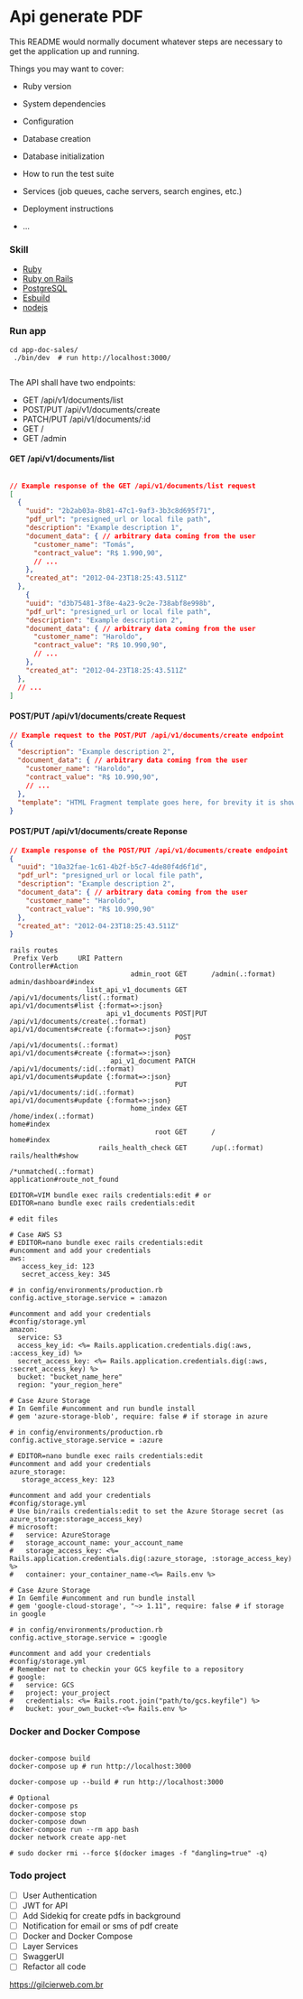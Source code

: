 # Api generate PDF

This README would normally document whatever steps are necessary to get the
application up and running.

Things you may want to cover:

* Ruby version

* System dependencies

* Configuration

* Database creation

* Database initialization

* How to run the test suite

* Services (job queues, cache servers, search engines, etc.)

* Deployment instructions

* ...

### Skill

- [Ruby](https://www.ruby-lang.org/pt/)
- [Ruby on Rails](https://rubyonrails.org/)
- [PostgreSQL](https://www.postgresql.org/)
- [Esbuild](https://esbuild.github.io/)
- [nodejs](https://nodejs.org/en)

### Run app
```shell
cd app-doc-sales/
 ./bin/dev  # run http://localhost:3000/
 
```

The API shall have two endpoints:

- GET /api/v1/documents/list
- POST/PUT /api/v1/documents/create
- PATCH/PUT    /api/v1/documents/:id
- GET / 
- GET /admin 

#### GET /api/v1/documents/list

```json

// Example response of the GET /api/v1/documents/list request
[
  {
    "uuid": "2b2ab03a-8b81-47c1-9af3-3b3c8d695f71",
    "pdf_url": "presigned_url or local file path",
    "description": "Example description 1",
    "document_data": { // arbitrary data coming from the user
      "customer_name": "Tomás",
      "contract_value": "R$ 1.990,90",
      // ...
    },
    "created_at": "2012-04-23T18:25:43.511Z"
  },
    {
    "uuid": "d3b75481-3f8e-4a23-9c2e-738abf8e998b",
    "pdf_url": "presigned_url or local file path",
    "description": "Example description 2",
    "document_data": { // arbitrary data coming from the user
      "customer_name": "Haroldo",
      "contract_value": "R$ 10.990,90",
      // ...
    },
    "created_at": "2012-04-23T18:25:43.511Z"
  },
  // ...
]
```

#### POST/PUT /api/v1/documents/create Request
```json
// Example request to the POST/PUT /api/v1/documents/create endpoint
{
  "description": "Example description 2",
  "document_data": { // arbitrary data coming from the user
    "customer_name": "Haroldo",
    "contract_value": "R$ 10.990,90",
    // ...
  },
  "template": "HTML Fragment template goes here, for brevity it is shown on template.html file"
}
```

#### POST/PUT /api/v1/documents/create Reponse

```json
// Example response of the POST/PUT /api/v1/documents/create endpoint
{
  "uuid": "10a32fae-1c61-4b2f-b5c7-4de80f4d6f1d",
  "pdf_url": "presigned_url or local file path",
  "description": "Example description 2",
  "document_data": { // arbitrary data coming from the user
    "customer_name": "Haroldo",
    "contract_value": "R$ 10.990,90"
  },
  "created_at": "2012-04-23T18:25:43.511Z"
}
```

```shell
rails routes
 Prefix Verb     URI Pattern                                                                                       Controller#Action
                              admin_root GET      /admin(.:format)                                                                                  admin/dashboard#index
                   list_api_v1_documents GET      /api/v1/documents/list(.:format)                                                                  api/v1/documents#list {:format=>:json}
                        api_v1_documents POST|PUT /api/v1/documents/create(.:format)                                                                api/v1/documents#create {:format=>:json}
                                         POST     /api/v1/documents(.:format)                                                                       api/v1/documents#create {:format=>:json}
                         api_v1_document PATCH    /api/v1/documents/:id(.:format)                                                                   api/v1/documents#update {:format=>:json}
                                         PUT      /api/v1/documents/:id(.:format)                                                                   api/v1/documents#update {:format=>:json}
                              home_index GET      /home/index(.:format)                                                                             home#index
                                    root GET      /                                                                                                 home#index
                      rails_health_check GET      /up(.:format)                                                                                     rails/health#show
                                                  /*unmatched(.:format)                                                                             application#route_not_found
                                                  
EDITOR=VIM bundle exec rails credentials:edit # or
EDITOR=nano bundle exec rails credentials:edit
```

```text
# edit files

# Case AWS S3
# EDITOR=nano bundle exec rails credentials:edit
#uncomment and add your credentials 
aws:
   access_key_id: 123
   secret_access_key: 345

# in config/environments/production.rb
config.active_storage.service = :amazon 

#uncomment and add your credentials 
#config/storage.yml
amazon:
  service: S3
  access_key_id: <%= Rails.application.credentials.dig(:aws, :access_key_id) %>
  secret_access_key: <%= Rails.application.credentials.dig(:aws, :secret_access_key) %>
  bucket: "bucket_name_here"
  region: "your_region_here"

# Case Azure Storage
# In Gemfile #uncomment and run bundle install
# gem 'azure-storage-blob', require: false # if storage in azure

# in config/environments/production.rb
config.active_storage.service = :azure 

# EDITOR=nano bundle exec rails credentials:edit
#uncomment and add your credentials 
azure_storage:
   storage_access_key: 123
 
#uncomment and add your credentials 
#config/storage.yml
# Use bin/rails credentials:edit to set the Azure Storage secret (as azure_storage:storage_access_key)
# microsoft:
#   service: AzureStorage
#   storage_account_name: your_account_name
#   storage_access_key: <%= Rails.application.credentials.dig(:azure_storage, :storage_access_key) %>
#   container: your_container_name-<%= Rails.env %>
  
# Case Azure Storage
# In Gemfile #uncomment and run bundle install
# gem 'google-cloud-storage', "~> 1.11", require: false # if storage in google

# in config/environments/production.rb
config.active_storage.service = :google 
 
#uncomment and add your credentials 
#config/storage.yml
# Remember not to checkin your GCS keyfile to a repository
# google:
#   service: GCS
#   project: your_project
#   credentials: <%= Rails.root.join("path/to/gcs.keyfile") %>
#   bucket: your_own_bucket-<%= Rails.env %>

  ```

### Docker and Docker Compose

```shell

docker-compose build
docker-compose up # run http://localhost:3000

docker-compose up --build # run http://localhost:3000

# Optional
docker-compose ps
docker-compose stop
docker-compose down
docker-compose run --rm app bash
docker network create app-net

# sudo docker rmi --force $(docker images -f "dangling=true" -q)

```

### Todo project

* [ ] User Authentication
* [ ] JWT for API
* [ ] Add Sidekiq for create pdfs in background
* [ ] Notification for email or sms of pdf create
* [ ] Docker and Docker Compose
* [ ] Layer Services
* [ ] SwaggerUI
* [ ] Refactor all code

https://gilcierweb.com.br